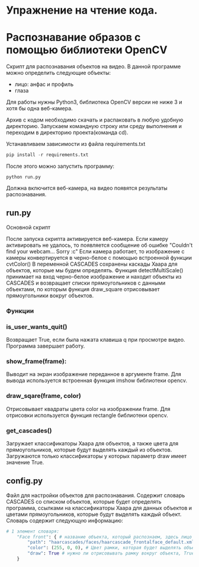 # Упражнение на чтение кода. 
# Распознавание образов c помощью библиотеки OpenCV

Скрипт для распознавания объектов на видео. В данной программе можно определить следующие объекты:

* лицо: анфас и профиль
* глаза


Для работы нужны Python3, библиотека OpenCV версии не ниже 3 и хотя бы одна веб-камера.

Архив c кодом необходимо скачать и распаковать в любую удобную директорию.
Запускаем командную строку или среду выполнения и переходим в директорию проекта(команда cd).

Устанавливаем зависимости из файла requirements.txt
```Python
pip install -r requirements.txt
```

После этого можно запустить программу:
```
python run.py
```
Должна включится веб-камера, на видео появятся результаты распознавания.


## run.py
Основной скрипт

После запуска скрипта активируется веб-камера. Если камеру активировать не удалось, то появляется сообщение об ошибке "Couldn't find your webcam... Sorry :c"
Если камера работает, то изображение с камеры конвертируется в черно-белое с помощью встроенной функции cvtColor()
В переменной CASCADES сохранены каскады Хаара для объектов, которые мы будем определять.
Функция detectMultiScale() принимает на вход черно-белое изображение и находит объекты из CASCADES и возвращает списки прямоугольников с данными объектами, по которым функция draw_square отрисовывает прямоугольники вокруг объектов.

### Функции 

###  is_user_wants_quit()

Возвращает True, если была нажата клавиша q при просмотре видео. Программа завершает работу.

###  show_frame(frame):

Выводит на экран изображение переданное в аргументе frame. Для вывода используется встроенная функция imshow библиотеки opencv.

### draw_sqare(frame, color)

Отрисовывает квадраты цвета color на изображении frame. Для отрисовки используется функция rectangle библиотеки opencv.

### get_cascades()

Загружает классификаторы Хаара для объектов, а также цвета для прямоугольников, которые будут выделять каждый из объектов.
Загружаются только классификаторы у которых параметр draw имеет значение True.


## config.py
Файл для настройки объектов для распознавания.
Содержит словарь CASCADES со списком объектов, которые будет определять программа, ссылками на классификаторы Хаара для данных объектов и цветами прямоугольников, которые будут выделять каждый объект.
Словарь содержит следующую информацию:
```Python
# 1 элемент словаря:
    "Face front": { # название объекта, который распознаем, здесь лицо в анфас
        "path": "haarcascades/faces/haarcascade_frontalface_default.xml", # путь к классификатору Хаара для распознавания лица в анфас
        "color": (255, 0, 0), # Цвет рамки, которая будет выделять объект, в данном случае красный
        "draw": True # нужно ли отрисовывать рамку вокруг объекта, True - да, False - нет
    }
```












